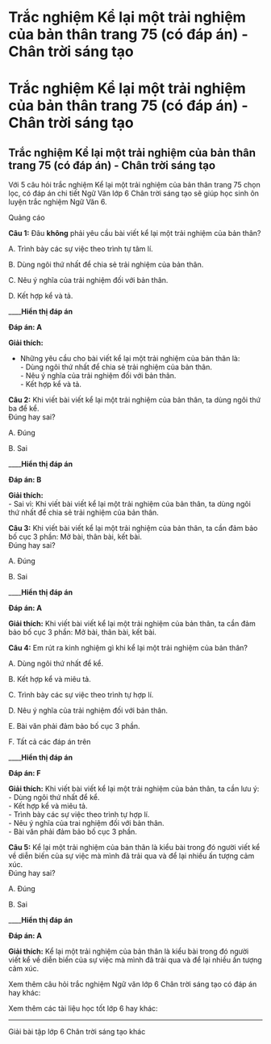 # Trắc nghiệm Kể lại một trải nghiệm của bản thân trang 75 (có đáp án) - Chân trời sáng tạo

# Trắc nghiệm Kể lại một trải nghiệm của bản thân trang 75 (có đáp án) - Chân trời sáng tạo

## Trắc nghiệm Kể lại một trải nghiệm của bản thân trang 75 (có đáp án) - Chân trời sáng tạo

Với 5 câu hỏi trắc nghiệm Kể lại một trải nghiệm của bản thân trang 75 chọn lọc, có đáp án chi tiết Ngữ Văn lớp 6 Chân trời sáng tạo sẽ giúp học sinh ôn luyện trắc nghiệm Ngữ Văn 6.

Quảng cáo

**Câu 1:** Đâu **không** phải yêu cầu bài viết kể lại một trải nghiệm của bản thân?

A. Trình bày các sự việc theo trình tự tâm lí.

B. Dùng ngôi thứ nhất để chia sẻ trải nghiệm của bản thân.

C. Nêu ý nghĩa của trải nghiệm đối với bản thân.

D. Kết hợp kể và tả. 

____**Hiển thị đáp án**

**Đáp án: A**

**Giải thích:**  
* Những yêu cầu cho bài viết kể lại một trải nghiệm của bản thân là:  
\- Dùng ngôi thứ nhất để chia sẻ trải nghiệm của bản thân.  
\- Nêu ý nghĩa của trải nghiệm đối với bản thân.  
\- Kết hợp kể và tả. 

**Câu 2:** Khi viết bài viết kể lại một trải nghiệm của bản thân, ta dùng ngôi thứ ba để kể.  
Đúng hay sai?

A. Đúng

B. Sai 

____**Hiển thị đáp án**

**Đáp án: B**

**Giải thích:**  
\- Sai vì: Khi viết bài viết kể lại một trải nghiệm của bản thân, ta dùng ngôi thứ nhất để chia sẻ trải nghiệm của bản thân. 

**Câu 3:** Khi viết bài viết kể lại một trải nghiệm của bản thân, ta cần đảm bảo bố cục 3 phần: Mở bài, thân bài, kết bài.  
Đúng hay sai?

A. Đúng

B. Sai 

____**Hiển thị đáp án**

**Đáp án: A**

**Giải thích:** Khi viết bài viết kể lại một trải nghiệm của bản thân, ta cần đảm bảo bố cục 3 phần: Mở bài, thân bài, kết bài. 

**Câu 4:** Em rút ra kinh nghiệm gì khi kể lại một trải nghiệm của bản thân?

A. Dùng ngôi thứ nhất để kể.

B. Kết hợp kể và miêu tả.

C. Trình bày các sự việc theo trình tự hợp lí.

D. Nêu ý nghĩa của trải nghiệm đối với bản thân.

E. Bài văn phải đảm bảo bố cục 3 phần.

F. Tất cả các đáp án trên 

____**Hiển thị đáp án**

**Đáp án: F**

**Giải thích:** Khi viết bài viết kể lại một trải nghiệm của bản thân, ta cần lưu ý:  
\- Dùng ngôi thứ nhất để kể.  
\- Kết hợp kể và miêu tả.  
\- Trình bày các sự việc theo trình tự hợp lí.  
\- Nêu ý nghĩa của trai nghiệm đối với bản thân.  
\- Bài văn phải đảm bảo bố cục 3 phần. 

**Câu 5:** Kể lại một trải nghiệm của bản thân là kiểu bài trong đó người viết kể về diễn biến của sự việc mà mình đã trải qua và để lại nhiều ấn tượng cảm xúc.  
Đúng hay sai?

A. Đúng

B. Sai 

____**Hiển thị đáp án**

**Đáp án: A**

**Giải thích:** Kể lại một trải nghiệm của bản thân là kiểu bài trong đó người viết kể về diễn biến của sự việc mà mình đã trải qua và để lại nhiều ấn tượng cảm xúc. 

Xem thêm câu hỏi trắc nghiệm Ngữ văn lớp 6 Chân trời sáng tạo có đáp án hay khác:

Xem thêm các tài liệu học tốt lớp 6 hay khác:

* * *

Giải bài tập lớp 6 Chân trời sáng tạo khác
